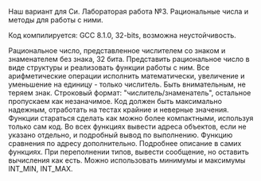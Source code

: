 ﻿ Наш вариант для Си. Лабораторая работа №3. Рациональные числа и методы для работы с ними.

 Код компилируется: GCC 8.1.0, 32-bits, возможна неустойчивость.

 Рациональное число, представленное числителем со знаком и знаменателем без знака, 32 бита.
 Представить рациональное число в виде структуры и реализовать функции работы с ним.
 Все арифметические операции исполнить математически, увеличение и уменьшение на единицу - только числитель.
 Быть внимательным, не теряем знак. Строковый формат: "числитель/знаменатель", остальное пропускаем как незаначимое.
 Код должен быть максимально надежным, отработать на тестах крайние и неверные значения.
 Функции стараться сделать как можно более компактными, используя только сам код.
 Во всех функциях вывести адреса объектов, если не указано отдельно, и подробный вывод по выполнению.
 Функцию сравнения по адресу дополнительно. Подробнее описание в самих функциях.
 При переполнении типов, вывести сообщение, но оставить вычисления как есть.
 Можно использовать минимумы и максимумы INT_MIN, INT_MAX.
